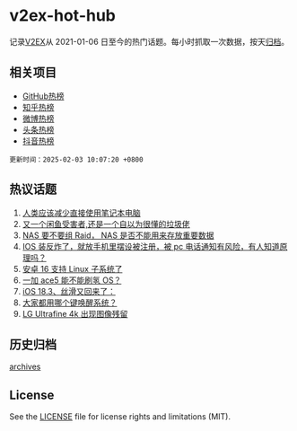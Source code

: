 # v2ex-hot-hub

 记录[V2EX](https://www.v2ex.com/)从 2021-01-06 日至今的热门话题。每小时抓取一次数据，按天[归档](archives)。
 
 ## 相关项目

- [GitHub热榜](https://github.com/it985/github-hot-hub)
- [知乎热榜](https://github.com/it985/zhihu-hot-hub)
- [微博热榜](https://github.com/it985/weibo-hot-hub)
- [头条热榜](https://github.com/it985/toutiao-hot-hub)
- [抖音热榜](https://github.com/it985/douyin-hot-hub)


 `更新时间：2025-02-03 10:07:20 +0800`

## 热议话题

1. [人类应该减少直接使用笔记本电脑](https://www.v2ex.com/t/1108591)
1. [又一个闲鱼受害者,还是一个自以为很懂的垃圾佬](https://www.v2ex.com/t/1108623)
1. [NAS 要不要组 Raid， NAS 是否不能用来存放重要数据](https://www.v2ex.com/t/1108608)
1. [IOS 装反炸了，就放手机里摆设被注册，被 pc 电话通知有风险，有人知道原理吗？](https://www.v2ex.com/t/1108606)
1. [安卓 16 支持 Linux 子系统了](https://www.v2ex.com/t/1108636)
1. [一加 ace5 能不能刷氢 OS？](https://www.v2ex.com/t/1108592)
1. [iOS 18.3、丝滑又回来了：](https://www.v2ex.com/t/1108611)
1. [大家都用哪个键唤醒系统？](https://www.v2ex.com/t/1108598)
1. [LG Ultrafine 4k 出现图像残留](https://www.v2ex.com/t/1108621)

## 历史归档

[archives](archives)

## License

See the [LICENSE](LICENSE) file for license rights and limitations (MIT).
